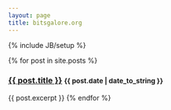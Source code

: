 ```yaml
---
layout: page
title: bitsgalore.org
---
```

{% include JB/setup %}


{% for post in site.posts %}
   <h3><a href="{{ BASE_PATH }}{{ post.url }}">{{ post.title }}</a> <small>{{ post.date | date_to_string }}</small></h3>
   {{ post.excerpt }}
{% endfor %}


